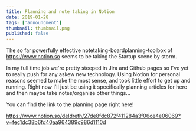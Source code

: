 ```yaml
---
title: Planning and note taking in Notion
date: 2019-01-28
tags: ['announcment']
thumbnail: thumbnail.png
published: false
---
```


The so far powerfully effective notetaking-boardplanning-toolbox of https://www.notion.so seems to be taking the Startup scene by storm.

<!--more-->

In my full time job we're pretty steeped in Jira and Github pages so I've yet to really push for any askew new technology. Using Notion for personal reasons seemed to make the most sense, and took little effort to get up and running. Right now I'll just be using it specifically planning articles for here and then maybe take notes/organize other things...

You can find the link to the planning page right here!

https://www.notion.so/deldreth/27de8fdc872f411284a3f06ce4e06069?v=fec1dc38b6fd40aa964389c986d1110d

